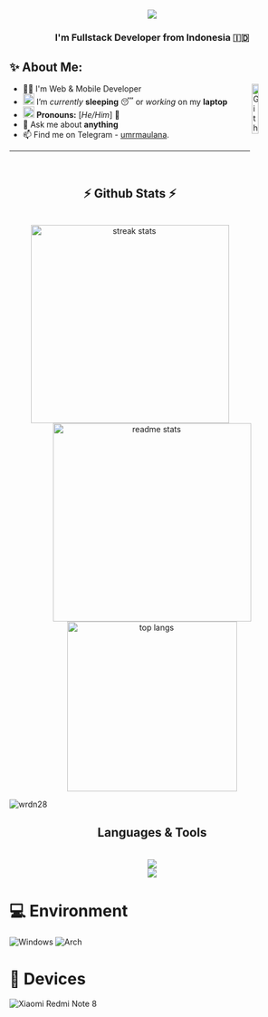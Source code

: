 <!--
**umrmaulana/umrmaulana** is a ✨ _special_ ✨ repository because its `README.md` (this file) appears on your GitHub profile.

Here are some ideas to get you started:

- 🔭 I’m currently working on ...
- 🌱 I’m currently learning ...
- 👯 I’m looking to collaborate on ...
- 🤔 I’m looking for help with ...
- 💬 Ask me about ...
- 📫 How to reach me: ...
- 😄 Pronouns: ...
- ⚡ Fun fact: ...
-->

<h1 align="center">
    <img src="https://readme-typing-svg.herokuapp.com/?font=Righteous&size=35&center=true&vCenter=true&width=500&height=70&duration=4000&lines=Hi+There!+👋;+I'm+Umar+Maulana!;" />
</h1>

<h3 align="center">I'm Fullstack Developer from Indonesia 🇮🇩</h3>

## ✨ About Me:
<img width="15%" align="right" alt="Github Image" src="https://media.giphy.com/media/iIGT8Y1rOYhBpdHh1C/giphy.gif" />

- 👨‍💻 I'm Web & Mobile Developer
- <img alt="GIF" src="https://github.com/TheDudeThatCode/TheDudeThatCode/blob/master/Assets/wave.gif" width="20px" /> I’m *currently* **sleeping** 😴 or *working* on my **laptop**
- <img alt="GIF" src="https://github.com/TheDudeThatCode/TheDudeThatCode/blob/master/Assets/powerup.gif" width="20px" /> **Pronouns:** [*He/Him*] 🧔
- 💬 Ask me about **anything**
- 📫 Find me on Telegram - [umrmaulana](https://t.me/umrmaulana).

<hr>

<br/>

<h2 align="center">⚡ Github Stats ⚡</h2>
<br>
<div align=center>
  <img width=350 src="https://github-readme-streak-stats-salesp07.vercel.app/?user=umrmaulana&count_private=true&theme=react&border_radius=10" alt="streak stats"/>
  <img width=350 src="https://github-readme-stats-salesp07.vercel.app/api?username=umrmaulana&count_private=true&show_icons=true&theme=react&rank_icon=github&border_radius=10" alt="readme stats" />
  <br/>
  <img width=300 align="center" src="https://github-readme-stats-salesp07.vercel.app/api/top-langs/?username=umrmaulana&hide=HTML&langs_count=8&layout=compact&theme=react&border_radius=10&size_weight=0.5&count_weight=0.5&exclude_repo=github-readme-stats" alt="top langs" />
  <p align="left"> <img src="https://komarev.com/ghpvc/?username=wrdn28&label=Profile%20views&color=0e75b6&style=flat" alt="wrdn28" /> </p>
</div>

<h2 align="center">Languages & Tools</h2>
<br/>
<div align="center">
    <img src="https://skillicons.dev/icons?i=html,css,js,bun,react,nextjs,tailwind,bootstrap,vscode,git" /> <br>
    <img src="https://skillicons.dev/icons?i=androidstudio,java,kotlin,figma,linux,mysql,bash,vim" />
</div>

# 💻 Environment
![Windows](https://img.shields.io/badge/Windows%2010-00BBFF?style=flat-square&logo=Windows&logoColor=ffffff)
![Arch](https://img.shields.io/badge/Arch%20Linux-%230C8BDC?style=for-the-badge&logo=arch-linux&logoColor=white)

<!-- 
![Ubuntu](https://img.shields.io/badge/Ubuntu-ED9121?style=flat-square&logo=Ubuntu&logoColor=ffffff)
![Pop_OS!](https://img.shields.io/badge/Pop!_OS-48B9C7?style=flat-square&logo=Pop!_OS&logoColor=white) -->


# 📱 Devices
![Xiaomi Redmi Note 8](https://img.shields.io/badge/Xiaomi%20Redmi%20Note%208%20-ED9121?style=flat-square&logo=xiaomi&logoColor=ffffff)

